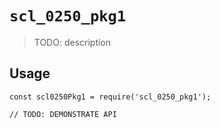 # `scl_0250_pkg1`

> TODO: description

## Usage

```
const scl0250Pkg1 = require('scl_0250_pkg1');

// TODO: DEMONSTRATE API
```
